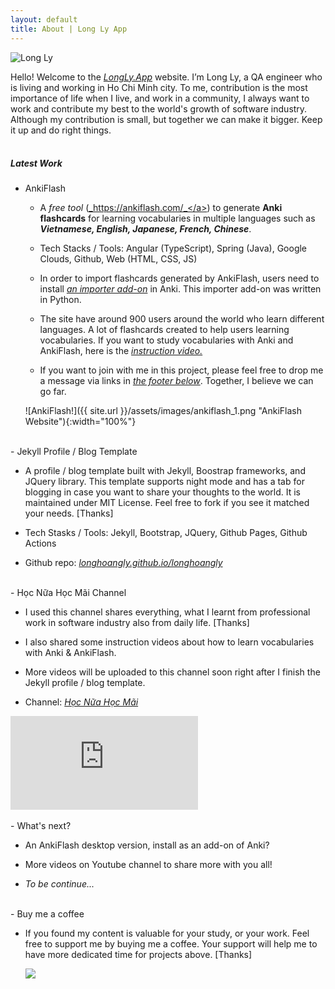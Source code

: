 ```yaml
---
layout: default
title: About | Long Ly App
---
```


<div class="row justify-content-center">
    <picture class="m-4" style="max-width:25%">
        <img src="{{site.url}}/assets/images/avatar_3.jpg" class="rounded-circle img-thumbnail shadow" alt="Long Ly">
    </picture>
</div>

Hello! Welcome to the <a href="{{site.url}}">_LongLy.App_</a> website. I’m Long Ly, a QA engineer who is living and working in Ho Chi Minh city.
To me, contribution is the most importance of life when I live, and work in a community,
I always want to work and contribute my best to the world's growth of software industry.
Although my contribution is small, but together we can make it bigger. Keep it up and do right things.  
<br>

##### Latest Work

- AnkiFlash

  - A _free tool_ (<a href="https://ankiflash.com/" target="_blank">_https://ankiflash.com/_</a>) to generate **Anki flashcards** for learning vocabularies in multiple languages such as **_Vietnamese, English, Japanese, French, Chinese_**.

  - Tech Stacks / Tools: Angular (TypeScript), Spring (Java), Google Clouds, Github, Web (HTML, CSS, JS)

  - In order to import flashcards generated by AnkiFlash, users need to install <a href="https://ankiweb.net/shared/info/1129289384" target="_blank">_an importer add-on_</a> in Anki. This importer add-on was written in Python.

  - The site have around 900 users around the world who learn different languages. A lot of flashcards created to help users learning vocabularies. If you want to study vocabularies with Anki and AnkiFlash, here is the <a href="https://youtu.be/5dABxn_dWaI" target="_blank">_instruction video._</a>

  - If you want to join with me in this project, please feel free to drop me a message via links in <a href="#footer">_the footer below_</a>. Together, I believe we can go far.

  ![AnkiFlash!]({{ site.url }}/assets/images/ankiflash_1.png "AnkiFlash Website"){:width="100%"}

<br>
- Jekyll Profile / Blog Template

  - A profile / blog template built with Jekyll, Boostrap frameworks, and JQuery library. This template supports night mode and has a tab for blogging in case you want to share your thoughts to the world. It is maintained under MIT License. Feel free to fork if you see it matched your needs. [Thanks]

  - Tech Stasks / Tools: Jekyll, Bootstrap, JQuery, Github Pages, Github Actions

  - Github repo: <a href="https://github.com/longhoangly/longhoangly" target="_blank">_longhoangly.github.io/longhoangly_</a>

<br>
- Học Nữa Học Mãi Channel

  - I used this channel shares everything, what I learnt from professional work in software industry also from daily life. [Thanks]

  - I also shared some instruction videos about how to learn vocabularies with Anki & AnkiFlash.

  - More videos will be uploaded to this channel soon right after I finish the Jekyll profile / blog template.

  - Channel: <a href="https://www.youtube.com/channel/UCeHm_2bEbq4EmZ9aaAgn7_w" target="_blank">_Học Nữa Học Mãi_</a>

  <div class="video-container">
      <iframe class="responsive-iframe" src="https://www.youtube.com/embed/fGeBk1vEdLY" title="YouTube video player" frameborder="0" allow="accelerometer; autoplay; clipboard-write; encrypted-media; gyroscope; picture-in-picture" allowfullscreen></iframe>
  </div>

<br>
- What's next?

  - An AnkiFlash desktop version, install as an add-on of Anki?

  - More videos on Youtube channel to share more with you all!

  - *To be continue...*

<br>
- Buy me a coffee

  - If you found my content is valuable for your study, or your work. Feel free to support me by buying me a coffee. Your support will help me to have more dedicated time for projects above. [Thanks]

    <a href="https://www.buymeacoffee.com/longhoangly" target="_blank"><img src="https://img.buymeacoffee.com/button-api/?text=Buy me a coffee&emoji=&slug=longhoangly&button_colour=FFDD00&font_colour=000000&font_family=Cookie&outline_colour=000000&coffee_colour=ffffff"></a>

<br>